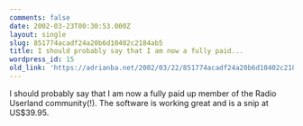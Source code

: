 ```yaml
---
comments: false
date: 2002-03-23T00:30:53.000Z
layout: single
slug: 851774acadf24a20b6d10402c2184ab5
title: I should probably say that I am now a fully paid...
wordpress_id: 15
old_link: 'https://adrianba.net/2002/03/22/851774acadf24a20b6d10402c2184ab5/'
---
```

I should probably say that I am now a fully paid up member of the
Radio Userland community(!). The software is working great and is a
snip at US$39.95.

